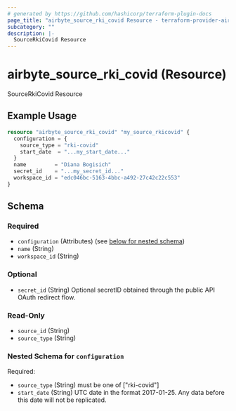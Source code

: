 ```yaml
---
# generated by https://github.com/hashicorp/terraform-plugin-docs
page_title: "airbyte_source_rki_covid Resource - terraform-provider-airbyte"
subcategory: ""
description: |-
  SourceRkiCovid Resource
---
```


# airbyte_source_rki_covid (Resource)

SourceRkiCovid Resource

## Example Usage

```terraform
resource "airbyte_source_rki_covid" "my_source_rkicovid" {
  configuration = {
    source_type = "rki-covid"
    start_date  = "...my_start_date..."
  }
  name         = "Diana Bogisich"
  secret_id    = "...my_secret_id..."
  workspace_id = "edc046bc-5163-4bbc-a492-27c42c22c553"
}
```

<!-- schema generated by tfplugindocs -->
## Schema

### Required

- `configuration` (Attributes) (see [below for nested schema](#nestedatt--configuration))
- `name` (String)
- `workspace_id` (String)

### Optional

- `secret_id` (String) Optional secretID obtained through the public API OAuth redirect flow.

### Read-Only

- `source_id` (String)
- `source_type` (String)

<a id="nestedatt--configuration"></a>
### Nested Schema for `configuration`

Required:

- `source_type` (String) must be one of ["rki-covid"]
- `start_date` (String) UTC date in the format 2017-01-25. Any data before this date will not be replicated.


